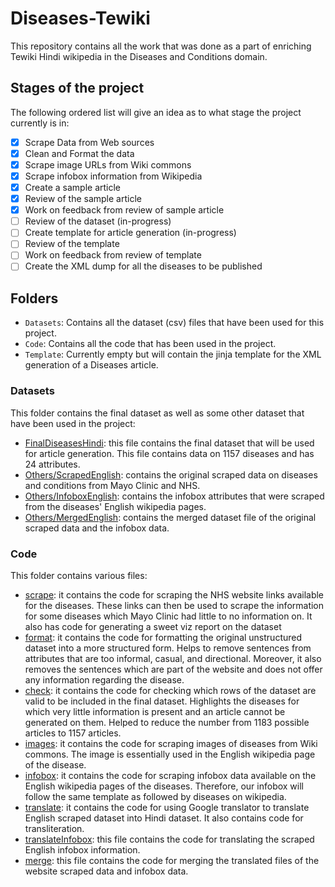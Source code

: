 # Diseases-Tewiki

This repository contains all the work that was done as a part of enriching Tewiki Hindi wikipedia in the Diseases and Conditions domain.

## Stages of the project

The following ordered list will give an idea as to what stage the project currently is in:

- [x] Scrape Data from Web sources
- [x] Clean and Format the data
- [x] Scrape image URLs from Wiki commons
- [x] Scrape infobox information from Wikipedia
- [x] Create a sample article
- [x] Review of the sample article
- [x] Work on feedback from review of sample article
- [ ] Review of the dataset (in-progress)
- [ ] Create template for article generation (in-progress)
- [ ] Review of the template
- [ ] Work on feedback from review of template
- [ ] Create the XML dump for all the diseases to be published

## Folders

- `Datasets`: Contains all the dataset (csv) files that have been used for this project.
- `Code`: Contains all the code that has been used in the project.
- `Template`: Currently empty but will contain the jinja template for the XML generation of a Diseases article.

### Datasets

This folder contains the final dataset as well as some other dataset that have been used in the project:

- [FinalDiseasesHindi](./Datasets/FinalDiseasesHindi.csv): this file contains the final dataset that will be used for article generation. This file contains data on 1157 diseases and has 24 attributes.
- [Others/ScrapedEnglish](./Datasets/Others/ScrapedEnglish.csv): contains the original scraped data on diseases and conditions from Mayo Clinic and NHS.
- [Others/InfoboxEnglish](./Datasets/Others/InfoboxEnglish.csv): contains the infobox attributes that were scraped from the diseases' English wikipedia pages.
- [Others/MergedEnglish](./Datasets/Others/MergedEnglish.csv): contains the merged dataset file of the original scraped data and the infobox data.

### Code

This folder contains various files:

- [scrape](./Code/scrape.ipynb): it contains the code for scraping the NHS website links available for the diseases. These links can then be used to scrape the information for some diseases which Mayo Clinic had little to no information on. It also has code for generating a sweet viz report on the dataset
- [format](./Code/format.ipynb): it contains the code for formatting the original unstructured dataset into a more structured form. Helps to remove sentences from attributes that are too informal, casual, and directional. Moreover, it also removes the sentences which are part of the website and does not offer any information regarding the disease.
- [check](./Code/check.ipynb): it contains the code for checking which rows of the dataset are valid to be included in the final dataset. Highlights the diseases for which very little information is present and an article cannot be generated on them. Helped to reduce the number from 1183 possible articles to 1157 articles.
- [images](./Code/images.ipynb): it contains the code for scraping images of diseases from Wiki commons. The image is essentially used in the English wikipedia page of the disease.
- [infobox](./Code/infobox.ipynb): it contains the code for scraping infobox data available on the English wikipedia pages of the diseases. Therefore, our infobox will follow the same template as followed by diseases on wikipedia.
- [translate](./Code/translate.ipynb): it contains the code for using Google translator to translate English scraped dataset into Hindi dataset. It also contains code for transliteration.
- [translateInfobox](./Code/translateInfobox.ipynb): this file contains the code for translating the scraped English infobox information.
- [merge](./Code/merge.ipynb): this file contains the code for merging the translated files of the website scraped data and infobox data.
